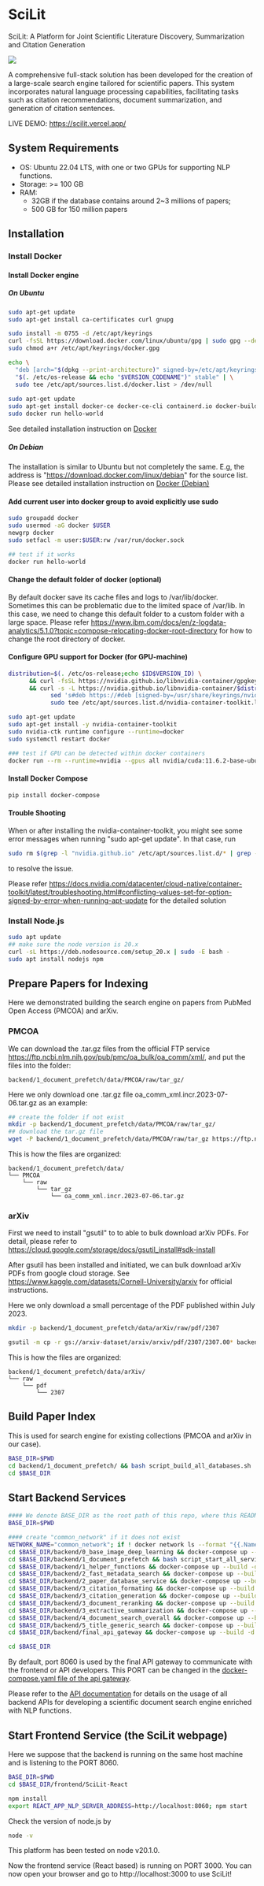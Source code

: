 # SciLit
SciLit: A Platform for Joint Scientific Literature Discovery, Summarization and Citation Generation

![](frontend/screenshots/frontend.png)

A comprehensive full-stack solution has been developed for the creation of a large-scale search engine tailored for scientific papers. This system incorporates natural language processing capabilities, facilitating tasks such as citation recommendations, document summarization, and generation of citation sentences.

LIVE DEMO: https://scilit.vercel.app/

## System Requirements
* OS: Ubuntu 22.04 LTS, with one or two GPUs for supporting NLP functions.
* Storage: >= 100 GB
* RAM: 
     - 32GB if the database contains around 2~3  millions of papers;
     - 500 GB for 150 million papers

## Installation
### Install Docker

#### Install Docker engine
#####  On Ubuntu
```bash
sudo apt-get update
sudo apt-get install ca-certificates curl gnupg

sudo install -m 0755 -d /etc/apt/keyrings
curl -fsSL https://download.docker.com/linux/ubuntu/gpg | sudo gpg --dearmor -o /etc/apt/keyrings/docker.gpg
sudo chmod a+r /etc/apt/keyrings/docker.gpg

echo \
  "deb [arch="$(dpkg --print-architecture)" signed-by=/etc/apt/keyrings/docker.gpg] https://download.docker.com/linux/ubuntu \
  "$(. /etc/os-release && echo "$VERSION_CODENAME")" stable" | \
  sudo tee /etc/apt/sources.list.d/docker.list > /dev/null
  
sudo apt-get update
sudo apt-get install docker-ce docker-ce-cli containerd.io docker-buildx-plugin docker-compose-plugin
sudo docker run hello-world
```
See detailed installation instruction on [Docker](https://docs.docker.com/engine/install/ubuntu/#install-using-the-repository)
##### On Debian
The installation is similar to Ubuntu but not completely the same. E.g, the address is "https://download.docker.com/linux/debian" for the source list. Please see detailed installation instruction on [Docker (Debian)](https://docs.docker.com/engine/install/debian/#install-using-the-repository)



#### Add current user into docker group to avoid explicitly use sudo
```bash
sudo groupadd docker
sudo usermod -aG docker $USER
newgrp docker
sudo setfacl -m user:$USER:rw /var/run/docker.sock

## test if it works
docker run hello-world
```
#### Change the default folder of docker (optional)
By default docker save its cache files and logs to /var/lib/docker. Sometimes this can be problematic due to the limited space of /var/lib. In this case, we need to change this default folder to a custom folder with a large space. Please refer https://www.ibm.com/docs/en/z-logdata-analytics/5.1.0?topic=compose-relocating-docker-root-directory for how to change the root directory of docker.

#### Configure GPU support for Docker (for GPU-machine)
```bash
distribution=$(. /etc/os-release;echo $ID$VERSION_ID) \
      && curl -fsSL https://nvidia.github.io/libnvidia-container/gpgkey | sudo gpg --dearmor -o /usr/share/keyrings/nvidia-container-toolkit-keyring.gpg \
      && curl -s -L https://nvidia.github.io/libnvidia-container/$distribution/libnvidia-container.list | \
            sed 's#deb https://#deb [signed-by=/usr/share/keyrings/nvidia-container-toolkit-keyring.gpg] https://#g' | \
            sudo tee /etc/apt/sources.list.d/nvidia-container-toolkit.list

sudo apt-get update
sudo apt-get install -y nvidia-container-toolkit
sudo nvidia-ctk runtime configure --runtime=docker
sudo systemctl restart docker

### test if GPU can be detected within docker containers
docker run --rm --runtime=nvidia --gpus all nvidia/cuda:11.6.2-base-ubuntu20.04 nvidia-smi

```
#### Install Docker Compose
```bash
pip install docker-compose
```
#### Trouble Shooting
When or after installing the nvidia-container-toolkit, you might see some error messages when running "sudo apt-get update". In that case, run
```bash
sudo rm $(grep -l "nvidia.github.io" /etc/apt/sources.list.d/* | grep -vE "/nvidia-container-toolkit.list\$")
```
to resolve the issue.

Please refer https://docs.nvidia.com/datacenter/cloud-native/container-toolkit/latest/troubleshooting.html#conflicting-values-set-for-option-signed-by-error-when-running-apt-update for the detailed solution


### Install Node.js
```bash
sudo apt update
## make sure the node version is 20.x
curl -sL https://deb.nodesource.com/setup_20.x | sudo -E bash -
sudo apt install nodejs npm
```

## Prepare Papers for Indexing
Here we demonstrated building the search engine on papers from PubMed Open Access (PMCOA) and arXiv.
### PMCOA
We can download the .tar.gz files from the official FTP service https://ftp.ncbi.nlm.nih.gov/pub/pmc/oa_bulk/oa_comm/xml/, and put the files into the folder:
```
backend/1_document_prefetch/data/PMCOA/raw/tar_gz/
```
Here we only download one .tar.gz file oa_comm_xml.incr.2023-07-06.tar.gz as an example:
```bash
## create the folder if not exist
mkdir -p backend/1_document_prefetch/data/PMCOA/raw/tar_gz/
## download the tar.gz file
wget -P backend/1_document_prefetch/data/PMCOA/raw/tar_gz https://ftp.ncbi.nlm.nih.gov/pub/pmc/oa_bulk/oa_comm/xml/oa_comm_xml.incr.2023-07-06.tar.gz

```
This is how the files are organized:
```
backend/1_document_prefetch/data/
└── PMCOA
    └── raw
        └── tar_gz
            └── oa_comm_xml.incr.2023-07-06.tar.gz
```

### arXiv
First we need to install "gsutil" to to able to bulk download arXiv PDFs. For detail, please refer to https://cloud.google.com/storage/docs/gsutil_install#sdk-install

After gsutil has been installed and initiated, we can bulk download arXiv PDFs from google cloud storage. See https://www.kaggle.com/datasets/Cornell-University/arxiv for official instructions.

Here we only download a small percentage of the PDF published within July 2023.
```bash
mkdir -p backend/1_document_prefetch/data/arXiv/raw/pdf/2307

gsutil -m cp -r gs://arxiv-dataset/arxiv/arxiv/pdf/2307/2307.00* backend/1_document_prefetch/data/arXiv/raw/pdf/2307/

```
This is how the files are organized:
```
backend/1_document_prefetch/data/arXiv/
└── raw
    └── pdf
        └── 2307
```

## Build Paper Index 
This is used for search engine for existing collections (PMCOA and arXiv in our case).
```bash
BASE_DIR=$PWD
cd backend/1_document_prefetch/ && bash script_build_all_databases.sh
cd $BASE_DIR
```

## Start Backend Services
```bash
#### We denote BASE_DIR as the root path of this repo, where this README is located.
BASE_DIR=$PWD

#### create "common_network" if it does not exist
NETWORK_NAME="common_network"; if ! docker network ls --format "{{.Name}}" | grep -q "^${NETWORK_NAME}$"; then docker network create ${NETWORK_NAME}; fi
cd $BASE_DIR/backend/0_base_image_deep_learning && docker-compose up --build
cd $BASE_DIR/backend/1_document_prefetch && bash script_start_all_services.sh
cd $BASE_DIR/backend/1_helper_functions && docker-compose up --build -d
cd $BASE_DIR/backend/2_fast_metadata_search && docker-compose up --build -d
cd $BASE_DIR/backend/2_paper_database_service && docker-compose up --build -d
cd $BASE_DIR/backend/3_citation_formating && docker-compose up --build -d
cd $BASE_DIR/backend/3_citation_generation && docker-compose up --build -d
cd $BASE_DIR/backend/3_document_reranking && docker-compose up --build -d
cd $BASE_DIR/backend/3_extractive_summarization && docker-compose up --build -d
cd $BASE_DIR/backend/4_document_search_overall && docker-compose up --build -d
cd $BASE_DIR/backend/5_title_generic_search && docker-compose up --build -d
cd $BASE_DIR/backend/final_api_gateway && docker-compose up --build -d

cd $BASE_DIR
```

By default, port 8060 is used by the final API gateway to communicate with the frontend or API developers.
This PORT can be changed in the [docker-compose.yaml file of the api gateway](backend/final_api_gateway/docker-compose.yaml).

Please refer to the [API documentation](backend/Documentation%20of%20Microservices.md) for details on the usage of all backend APIs for developing a scientific document search engine enriched with NLP functions.

## Start Frontend Service (the SciLit webpage)
Here we suppose that the backend is running on the same host machine and is listening to the PORT 8060.

```bash
BASE_DIR=$PWD
cd $BASE_DIR/frontend/SciLit-React

npm install
export REACT_APP_NLP_SERVER_ADDRESS=http://localhost:8060; npm start

```
Check the version of node.js by 
```bash
node -v
```
This platform has been tested on node v20.1.0.

Now the frontend service (React based) is running on PORT 3000. You can now open your browser and go to http://localhost:3000 to use SciLit!
